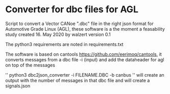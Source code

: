 # Converter for dbc files for AGL


Script to convert a Vector CANoe ".dbc" file in the right json format for Automotive Grade Linux (AGL), these software is a the moment a feasability study
created 16. May 2020 by walzert version 0.1 

The python3 requirements are noted in requirements.txt 

The software is based on cantools https://github.com/eerimoq/cantools,
it converts messages from a dbc file -i (input) and add the dataheader for agl on top of the messages

'' python3 dbc2json_converter -i FILENAME.DBC  -b canbus '' 
will create an output with the number of messages in that dbc file and will create a signals.json 
